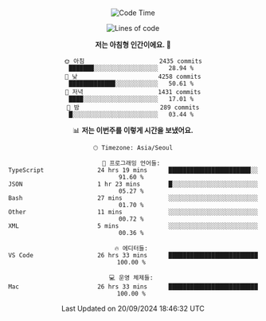 <div align="center">

<br />

 <!--START_SECTION:waka-->
![Code Time](http://img.shields.io/badge/Code%20Time-3%2C206%20hrs%2052%20mins-blue)

![Lines of code](https://img.shields.io/badge/%EC%A0%80%EB%8A%94%20%EC%97%AC%ED%83%9C%EA%B9%8C%EC%A7%80%20-4.3%20million%20%EC%A4%84%EC%9D%98%20%EC%BD%94%EB%93%9C%EB%A5%BC%20%EC%9E%91%EC%84%B1%ED%96%88%EC%96%B4%EC%9A%94.-blue)

**저는 아침형 인간이에요. 🐤** 

```text
🌞 아침                     2435 commits        ███████░░░░░░░░░░░░░░░░░░   28.94 % 
🌆 낮　                     4258 commits        █████████████░░░░░░░░░░░░   50.61 % 
🌃 저녁                     1431 commits        ████░░░░░░░░░░░░░░░░░░░░░   17.01 % 
🌙 밤　                     289 commits         █░░░░░░░░░░░░░░░░░░░░░░░░   03.44 % 
```


📊 **저는 이번주를 이렇게 시간을 보냈어요.** 

```text
🕑︎ Timezone: Asia/Seoul

💬 프로그래밍 언어들: 
TypeScript               24 hrs 19 mins      ███████████████████████░░   91.60 % 
JSON                     1 hr 23 mins        █░░░░░░░░░░░░░░░░░░░░░░░░   05.27 % 
Bash                     27 mins             ░░░░░░░░░░░░░░░░░░░░░░░░░   01.70 % 
Other                    11 mins             ░░░░░░░░░░░░░░░░░░░░░░░░░   00.72 % 
XML                      5 mins              ░░░░░░░░░░░░░░░░░░░░░░░░░   00.36 % 

🔥 에디터들: 
VS Code                  26 hrs 33 mins      █████████████████████████   100.00 % 

💻 운영 체제들: 
Mac                      26 hrs 33 mins      █████████████████████████   100.00 % 
```


 Last Updated on 20/09/2024 18:46:32 UTC
<!--END_SECTION:waka-->

</div>
